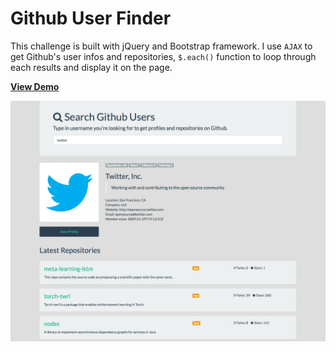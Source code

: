 # Github User Finder

This challenge is built with jQuery and Bootstrap framework. I use `AJAX` to get Github's user infos and repositories, `$.each()` function to loop through each results and display it on the page.

[**View Demo**](https://chinyi3005.github.io/100websites/31-github-user-finder)

![Github User Finder](./imgs/demo-search-github.png)
